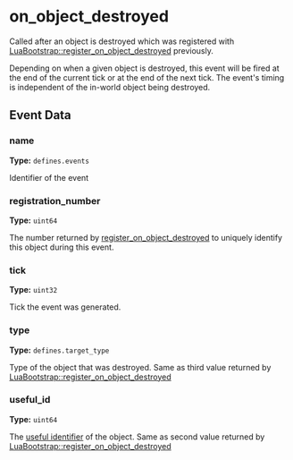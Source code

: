 # on_object_destroyed

Called after an object is destroyed which was registered with [LuaBootstrap::register_on_object_destroyed](runtime:LuaBootstrap::register_on_object_destroyed) previously.

Depending on when a given object is destroyed, this event will be fired at the end of the current tick or at the end of the next tick. The event's timing is independent of the in-world object being destroyed.

## Event Data

### name

**Type:** `defines.events`

Identifier of the event

### registration_number

**Type:** `uint64`

The number returned by [register_on_object_destroyed](runtime:LuaBootstrap::register_on_object_destroyed) to uniquely identify this object during this event.

### tick

**Type:** `uint32`

Tick the event was generated.

### type

**Type:** `defines.target_type`

Type of the object that was destroyed. Same as third value returned by [LuaBootstrap::register_on_object_destroyed](runtime:LuaBootstrap::register_on_object_destroyed)

### useful_id

**Type:** `uint64`

The [useful identifier](runtime:RegistrationTarget) of the object. Same as second value returned by [LuaBootstrap::register_on_object_destroyed](runtime:LuaBootstrap::register_on_object_destroyed)

